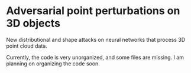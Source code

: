 # Adversarial point perturbations on 3D objects
New distributional and shape attacks on neural networks that process 3D point cloud data.

Currently, the code is very unorganized, and some files are missing. I am planning on organizing the code soon.

